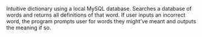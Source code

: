 Intuitive dictionary using a local MySQL database. Searches a database of words and returns all definitions of that word. If user inputs an incorrect word, the program prompts user for words they might've meant and outputs the meaning if so.
